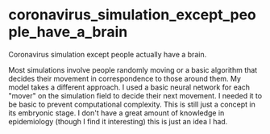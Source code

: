 # coronavirus_simulation_except_people_have_a_brain
Coronavirus simulation except people actually have a brain.

Most simulations involve people randomly moving or a basic algorithm that decides their movement in correspondence to those around them. My model takes a different approach. I used a basic neural network for each "mover" on the simulation field to decide their next movement. I needed it to be basic to prevent computational complexity. This is still just a concept in its embryonic stage. I don't have a great amount of knowledge in epidemiology (though I find it interesting) this is just an idea I had. 
